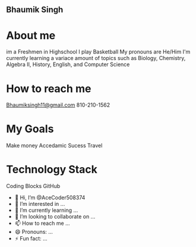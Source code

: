 ## Bhaumik Singh 

# About me 
im a Freshmen in Highschool
I play Basketball
My pronouns are He/Him
I'm currently learning a variace amount of topics such as Biology, Chemistry, Algebra II, History, English, and Computer Science

# How to reach me 
Bhaumiksingh11@gmail.com 
810-210-1562

# My Goals
Make money
Accedamic Sucess
Travel

# Technology Stack
Coding Blocks
GitHub




























- 👋 Hi, I’m @AceCoder508374
- 👀 I’m interested in ...
- 🌱 I’m currently learning ...
- 💞️ I’m looking to collaborate on ...
- 📫 How to reach me ...
- 😄 Pronouns: ...
- ⚡ Fun fact: ...

<!---
AceCoder508374/AceCoder508374 is a ✨ special ✨ repository because its `README.md` (this file) appears on your GitHub profile.
You can click the Preview link to take a look at your changes.
--->
